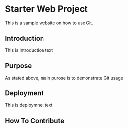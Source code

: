 # Starter Web Project
This is a sample website on how to use
Git.
## Introduction
This is introduction text
## Purpose
As stated above, main purose is to demonstrate Git usage
## Deployment
This is deploymnet text

## How To Contribute